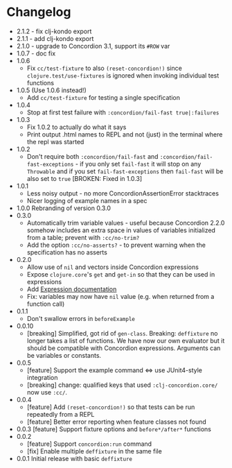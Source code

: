 # Changelog

* 2.1.2 - fix clj-kondo export
* 2.1.1 - add clj-kondo export
* 2.1.0 - upgrade to Concordion 3.1, support its `#ROW` var
* 1.0.7 - doc fix
* 1.0.6
  * Fix `cc/test-fixture` to also `(reset-concordion!)` since `clojure.test/use-fixtures`
    is ignored when invoking individual test functions
* 1.0.5 (Use 1.0.6 instead!)
  * Add `cc/test-fixture` for testing a single specification
* 1.0.4
  * Stop at first test failure with `:concordion/fail-fast true|:failures`
* 1.0.3
  * Fix 1.0.2 to actually do what it says
  * Print output .html names to REPL and not (just) in the terminal where the repl was started
* 1.0.2
  * Don't require both `:concordion/fail-fast` and `:concordion/fail-fast-exceptions` -  if you only set `fail-fast` it will stop on any `Throwable`
    and if you set `fail-fast-exceptions` then `fail-fast` will be also set to `true`
    [BROKEN: Fixed in 1.0.3]
* 1.0.1
  * Less noisy output - no more ConcordionAssertionError stacktraces
  * Nicer logging of example names in a spec
* 1.0.0 Rebranding of version 0.3.0
* 0.3.0
  * Automatically trim variable values - useful because Concordion 2.2.0 somehow includes an extra space in values of variables initialized from a table; prevent with `:cc/no-trim?`
  * Add the option `:cc/no-asserts?` - to prevent warning when the specification has no asserts
* 0.2.0
  * Allow use of `nil` and vectors inside Concordion expressions
  * Expose `clojure.core`'s `get` and `get-in` so that they can be used
    in expressions
  * Add [Expression documentation](clj-concordion/expressions/Expressions.md)
  * Fix: variables may now have `nil` value (e.g. when returned from a function call)
* 0.1.1
  * Don't swallow errors in `beforeExample`
* 0.0.10
  * [breaking] Simplified, got rid of `gen-class`. Breaking: `deffixture` no longer takes a list of functions. We have now our own evaluator but it should be compatible with Concordion expressions. Arguments can be variables or constants.
* 0.0.5
  * [feature] Support the example command <=> use JUnit4-style integration
  * [breaking] change: qualified keys that used `:clj-concordion.core/` now use `:cc/`. 
* 0.0.4 
  * [feature] Add `(reset-concordion!)` so that tests can be run repeatedly from a REPL
  * [feature] Better error reporting when feature classes not found
* 0.0.3 [feature] Support fixture options and `before*/after*` functions
* 0.0.2
  * [feature] Support `concordion:run` command 
  * [fix] Enable multiple `deffixture` in the same file
* 0.0.1 Initial release with basic `deffixture`
